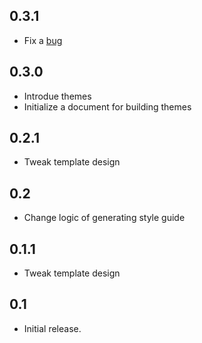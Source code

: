 ## 0.3.1

* Fix a [bug](https://github.com/morishitter/postcss-style-guide/issues/9)

## 0.3.0

* Introdue themes
* Initialize a document for building themes

## 0.2.1

* Tweak template design

## 0.2

* Change logic of generating style guide

## 0.1.1

* Tweak template design

## 0.1

* Initial release.
